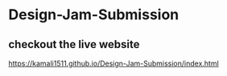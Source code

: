 # Design-Jam-Submission

## checkout the live website

https://kamali1511.github.io/Design-Jam-Submission/index.html

